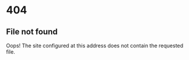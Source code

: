 # 404

## File not found

Oops! The site configured at this address does not contain the requested file.
